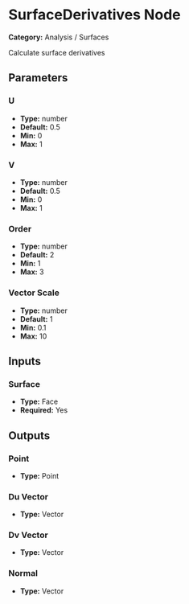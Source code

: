 
# SurfaceDerivatives Node

**Category:** Analysis / Surfaces

Calculate surface derivatives

## Parameters


### U
- **Type:** number
- **Default:** 0.5
- **Min:** 0
- **Max:** 1



### V
- **Type:** number
- **Default:** 0.5
- **Min:** 0
- **Max:** 1



### Order
- **Type:** number
- **Default:** 2
- **Min:** 1
- **Max:** 3



### Vector Scale
- **Type:** number
- **Default:** 1
- **Min:** 0.1
- **Max:** 10



## Inputs


### Surface
- **Type:** Face
- **Required:** Yes



## Outputs


### Point
- **Type:** Point



### Du Vector
- **Type:** Vector



### Dv Vector
- **Type:** Vector



### Normal
- **Type:** Vector




